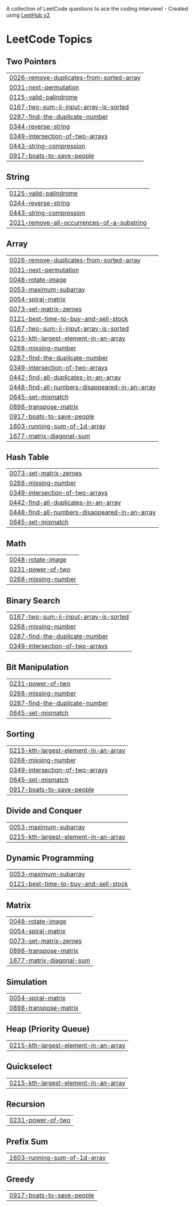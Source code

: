 A collection of LeetCode questions to ace the coding interview! - Created using [LeetHub v2](https://github.com/arunbhardwaj/LeetHub-2.0)
<!---LeetCode Topics Start-->
# LeetCode Topics
## Two Pointers
|  |
| ------- |
| [0026-remove-duplicates-from-sorted-array](https://github.com/satyawaniaman/-CrackYourPlacement/tree/master/0026-remove-duplicates-from-sorted-array) |
| [0031-next-permutation](https://github.com/satyawaniaman/-CrackYourPlacement/tree/master/0031-next-permutation) |
| [0125-valid-palindrome](https://github.com/satyawaniaman/-CrackYourPlacement/tree/master/0125-valid-palindrome) |
| [0167-two-sum-ii-input-array-is-sorted](https://github.com/satyawaniaman/-CrackYourPlacement/tree/master/0167-two-sum-ii-input-array-is-sorted) |
| [0287-find-the-duplicate-number](https://github.com/satyawaniaman/-CrackYourPlacement/tree/master/0287-find-the-duplicate-number) |
| [0344-reverse-string](https://github.com/satyawaniaman/-CrackYourPlacement/tree/master/0344-reverse-string) |
| [0349-intersection-of-two-arrays](https://github.com/satyawaniaman/-CrackYourPlacement/tree/master/0349-intersection-of-two-arrays) |
| [0443-string-compression](https://github.com/satyawaniaman/-CrackYourPlacement/tree/master/0443-string-compression) |
| [0917-boats-to-save-people](https://github.com/satyawaniaman/-CrackYourPlacement/tree/master/0917-boats-to-save-people) |
## String
|  |
| ------- |
| [0125-valid-palindrome](https://github.com/satyawaniaman/-CrackYourPlacement/tree/master/0125-valid-palindrome) |
| [0344-reverse-string](https://github.com/satyawaniaman/-CrackYourPlacement/tree/master/0344-reverse-string) |
| [0443-string-compression](https://github.com/satyawaniaman/-CrackYourPlacement/tree/master/0443-string-compression) |
| [2021-remove-all-occurrences-of-a-substring](https://github.com/satyawaniaman/-CrackYourPlacement/tree/master/2021-remove-all-occurrences-of-a-substring) |
## Array
|  |
| ------- |
| [0026-remove-duplicates-from-sorted-array](https://github.com/satyawaniaman/-CrackYourPlacement/tree/master/0026-remove-duplicates-from-sorted-array) |
| [0031-next-permutation](https://github.com/satyawaniaman/-CrackYourPlacement/tree/master/0031-next-permutation) |
| [0048-rotate-image](https://github.com/satyawaniaman/-CrackYourPlacement/tree/master/0048-rotate-image) |
| [0053-maximum-subarray](https://github.com/satyawaniaman/-CrackYourPlacement/tree/master/0053-maximum-subarray) |
| [0054-spiral-matrix](https://github.com/satyawaniaman/-CrackYourPlacement/tree/master/0054-spiral-matrix) |
| [0073-set-matrix-zeroes](https://github.com/satyawaniaman/-CrackYourPlacement/tree/master/0073-set-matrix-zeroes) |
| [0121-best-time-to-buy-and-sell-stock](https://github.com/satyawaniaman/-CrackYourPlacement/tree/master/0121-best-time-to-buy-and-sell-stock) |
| [0167-two-sum-ii-input-array-is-sorted](https://github.com/satyawaniaman/-CrackYourPlacement/tree/master/0167-two-sum-ii-input-array-is-sorted) |
| [0215-kth-largest-element-in-an-array](https://github.com/satyawaniaman/-CrackYourPlacement/tree/master/0215-kth-largest-element-in-an-array) |
| [0268-missing-number](https://github.com/satyawaniaman/-CrackYourPlacement/tree/master/0268-missing-number) |
| [0287-find-the-duplicate-number](https://github.com/satyawaniaman/-CrackYourPlacement/tree/master/0287-find-the-duplicate-number) |
| [0349-intersection-of-two-arrays](https://github.com/satyawaniaman/-CrackYourPlacement/tree/master/0349-intersection-of-two-arrays) |
| [0442-find-all-duplicates-in-an-array](https://github.com/satyawaniaman/-CrackYourPlacement/tree/master/0442-find-all-duplicates-in-an-array) |
| [0448-find-all-numbers-disappeared-in-an-array](https://github.com/satyawaniaman/-CrackYourPlacement/tree/master/0448-find-all-numbers-disappeared-in-an-array) |
| [0645-set-mismatch](https://github.com/satyawaniaman/-CrackYourPlacement/tree/master/0645-set-mismatch) |
| [0898-transpose-matrix](https://github.com/satyawaniaman/-CrackYourPlacement/tree/master/0898-transpose-matrix) |
| [0917-boats-to-save-people](https://github.com/satyawaniaman/-CrackYourPlacement/tree/master/0917-boats-to-save-people) |
| [1603-running-sum-of-1d-array](https://github.com/satyawaniaman/-CrackYourPlacement/tree/master/1603-running-sum-of-1d-array) |
| [1677-matrix-diagonal-sum](https://github.com/satyawaniaman/-CrackYourPlacement/tree/master/1677-matrix-diagonal-sum) |
## Hash Table
|  |
| ------- |
| [0073-set-matrix-zeroes](https://github.com/satyawaniaman/-CrackYourPlacement/tree/master/0073-set-matrix-zeroes) |
| [0268-missing-number](https://github.com/satyawaniaman/-CrackYourPlacement/tree/master/0268-missing-number) |
| [0349-intersection-of-two-arrays](https://github.com/satyawaniaman/-CrackYourPlacement/tree/master/0349-intersection-of-two-arrays) |
| [0442-find-all-duplicates-in-an-array](https://github.com/satyawaniaman/-CrackYourPlacement/tree/master/0442-find-all-duplicates-in-an-array) |
| [0448-find-all-numbers-disappeared-in-an-array](https://github.com/satyawaniaman/-CrackYourPlacement/tree/master/0448-find-all-numbers-disappeared-in-an-array) |
| [0645-set-mismatch](https://github.com/satyawaniaman/-CrackYourPlacement/tree/master/0645-set-mismatch) |
## Math
|  |
| ------- |
| [0048-rotate-image](https://github.com/satyawaniaman/-CrackYourPlacement/tree/master/0048-rotate-image) |
| [0231-power-of-two](https://github.com/satyawaniaman/-CrackYourPlacement/tree/master/0231-power-of-two) |
| [0268-missing-number](https://github.com/satyawaniaman/-CrackYourPlacement/tree/master/0268-missing-number) |
## Binary Search
|  |
| ------- |
| [0167-two-sum-ii-input-array-is-sorted](https://github.com/satyawaniaman/-CrackYourPlacement/tree/master/0167-two-sum-ii-input-array-is-sorted) |
| [0268-missing-number](https://github.com/satyawaniaman/-CrackYourPlacement/tree/master/0268-missing-number) |
| [0287-find-the-duplicate-number](https://github.com/satyawaniaman/-CrackYourPlacement/tree/master/0287-find-the-duplicate-number) |
| [0349-intersection-of-two-arrays](https://github.com/satyawaniaman/-CrackYourPlacement/tree/master/0349-intersection-of-two-arrays) |
## Bit Manipulation
|  |
| ------- |
| [0231-power-of-two](https://github.com/satyawaniaman/-CrackYourPlacement/tree/master/0231-power-of-two) |
| [0268-missing-number](https://github.com/satyawaniaman/-CrackYourPlacement/tree/master/0268-missing-number) |
| [0287-find-the-duplicate-number](https://github.com/satyawaniaman/-CrackYourPlacement/tree/master/0287-find-the-duplicate-number) |
| [0645-set-mismatch](https://github.com/satyawaniaman/-CrackYourPlacement/tree/master/0645-set-mismatch) |
## Sorting
|  |
| ------- |
| [0215-kth-largest-element-in-an-array](https://github.com/satyawaniaman/-CrackYourPlacement/tree/master/0215-kth-largest-element-in-an-array) |
| [0268-missing-number](https://github.com/satyawaniaman/-CrackYourPlacement/tree/master/0268-missing-number) |
| [0349-intersection-of-two-arrays](https://github.com/satyawaniaman/-CrackYourPlacement/tree/master/0349-intersection-of-two-arrays) |
| [0645-set-mismatch](https://github.com/satyawaniaman/-CrackYourPlacement/tree/master/0645-set-mismatch) |
| [0917-boats-to-save-people](https://github.com/satyawaniaman/-CrackYourPlacement/tree/master/0917-boats-to-save-people) |
## Divide and Conquer
|  |
| ------- |
| [0053-maximum-subarray](https://github.com/satyawaniaman/-CrackYourPlacement/tree/master/0053-maximum-subarray) |
| [0215-kth-largest-element-in-an-array](https://github.com/satyawaniaman/-CrackYourPlacement/tree/master/0215-kth-largest-element-in-an-array) |
## Dynamic Programming
|  |
| ------- |
| [0053-maximum-subarray](https://github.com/satyawaniaman/-CrackYourPlacement/tree/master/0053-maximum-subarray) |
| [0121-best-time-to-buy-and-sell-stock](https://github.com/satyawaniaman/-CrackYourPlacement/tree/master/0121-best-time-to-buy-and-sell-stock) |
## Matrix
|  |
| ------- |
| [0048-rotate-image](https://github.com/satyawaniaman/-CrackYourPlacement/tree/master/0048-rotate-image) |
| [0054-spiral-matrix](https://github.com/satyawaniaman/-CrackYourPlacement/tree/master/0054-spiral-matrix) |
| [0073-set-matrix-zeroes](https://github.com/satyawaniaman/-CrackYourPlacement/tree/master/0073-set-matrix-zeroes) |
| [0898-transpose-matrix](https://github.com/satyawaniaman/-CrackYourPlacement/tree/master/0898-transpose-matrix) |
| [1677-matrix-diagonal-sum](https://github.com/satyawaniaman/-CrackYourPlacement/tree/master/1677-matrix-diagonal-sum) |
## Simulation
|  |
| ------- |
| [0054-spiral-matrix](https://github.com/satyawaniaman/-CrackYourPlacement/tree/master/0054-spiral-matrix) |
| [0898-transpose-matrix](https://github.com/satyawaniaman/-CrackYourPlacement/tree/master/0898-transpose-matrix) |
## Heap (Priority Queue)
|  |
| ------- |
| [0215-kth-largest-element-in-an-array](https://github.com/satyawaniaman/-CrackYourPlacement/tree/master/0215-kth-largest-element-in-an-array) |
## Quickselect
|  |
| ------- |
| [0215-kth-largest-element-in-an-array](https://github.com/satyawaniaman/-CrackYourPlacement/tree/master/0215-kth-largest-element-in-an-array) |
## Recursion
|  |
| ------- |
| [0231-power-of-two](https://github.com/satyawaniaman/-CrackYourPlacement/tree/master/0231-power-of-two) |
## Prefix Sum
|  |
| ------- |
| [1603-running-sum-of-1d-array](https://github.com/satyawaniaman/-CrackYourPlacement/tree/master/1603-running-sum-of-1d-array) |
## Greedy
|  |
| ------- |
| [0917-boats-to-save-people](https://github.com/satyawaniaman/-CrackYourPlacement/tree/master/0917-boats-to-save-people) |
<!---LeetCode Topics End-->